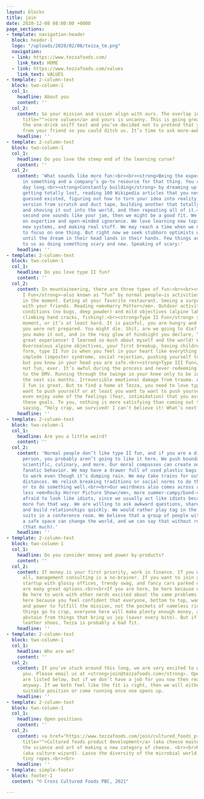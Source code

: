```yaml
---
layout: blocks
title: join
date: 2020-12-08 08:00:00 +0000
page_sections:
- template: navigation-header
  block: header-1
  logo: "/uploads/2020/02/08/tezza_tm.png"
  navigation:
  - link: https://www.tezzafoods.com/
    link_text: HOME
  - link: https://www.tezzafoods.com/values
    link_text: VALUES
- template: 2-column-text
  block: two-column-1
  col_1:
    headline: About you
    content: ''
  col_2:
    content: So your mission and vision align with ours. The overlap in our <a href="https://www.tezzafoods.com/values"
      title="">core values</a> and yours is uncanny. This is going great! We’ve passed
      the one-drink sniff test and you’ve decided not to pretend that you got a text
      from your friend so you could ditch us. It’s time to ask more-awkward questions.
    headline: ''
- template: 2-column-text
  block: two-column-1
  col_1:
    headline: Do you love the steep end of the learning curve?
    content: ''
  col_2:
    content: 'What sounds like more fun:<br><br><strong>Being the expert</strong>
      in something and a company’s go-to resource for that thing. You crush it all
      day long.<br><strong>Constantly building</strong> by dreaming up new ideas,
      getting totally lost, reading 100 Wikipedia articles that you never would have
      guessed existed, figuring out how to turn your idea into reality, making a first
      version from scratch and duct tape, building another that totally kicks ass
      and shoving it out into the world, and then repeating all of it.<br><br>If the
      second one sounds like your jam, then we might be a good fit. We put equal value
      on expertise and open-minded ignorance. We love learning new topics, building
      new systems, and making real stuff. We may reach a time when we need experts
      to focus on one thing. But right now we seek stubborn optimists who won’t stop
      until the dream in their head lands in their hands. Few things are as exciting
      to us as doing something scary and new. Speaking of scary:'
    headline: ''
- template: 2-column-text
  block: two-column-1
  col_1:
    headline: Do you love type II fun?
    content: ''
  col_2:
    content: In mountaineering, there are three types of fun:<br><br><strong>Type
      I Fun</strong>—also known as “fun” by normal people—is activities that are fun
      in the moment. Eating at your favorite restaurant. Seeing a surprise hit movie
      with your friends. Reading <em>Harry Potter</em>. Outdoor activities with great
      conditions (no bugs, deep powder) and mild objectives (alpine lake swimming,
      climbing hand cracks, fishing).<br><strong>Type II Fun</strong> sucks in the
      moment, or it’s at least hard. It is painful, you are hungry and tired, and
      you were not prepared. You might die. Shit, are we going to die? But somehow
      you make it out, and in the rosy glow of hindsight you declare, “Wow, what a
      great experience! I learned so much about myself and the world! We did it!”
      Overzealous alpine objectives, your first breakup, having children. In its highest
      form, type II fun is when you feel in your heart like everything is going to
      implode (imposter syndrome, social rejection, pushing yourself to the limit),
      but you know in your head you are safe.<br><strong>Type III Fun</strong> is
      not fun, ever. It’s awful during the process and never redeeming after. Going
      to the DMV. Running through the twinge in your knee only to be in crutches for
      the next six months. Irreversible emotional damage from trauma. Avoid.<br><br>Type
      I fun is great. But to find a home at Tezza, you need to love type II fun. You
      want to push yourself or at least you want to want to push yourself. You may
      even enjoy some of the feelings (fear, intimidation) that you associate with
      these goals. To you, nothing is more satisfying than coming out the other side,
      saying, “Holy crap, we survived! I can’t believe it! What’s next?”
    headline: ''
- template: 2-column-text
  block: two-column-1
  col_1:
    headline: Are you a little weird?
    content: ''
  col_2:
    content: 'Normal people don’t like type II fun, and if you are a distinctly normal
      person, you probably aren’t going to like it here. We push boundaries: social,
      scientific, culinary, and more. Our moral compasses can create odd, occasionally
      fanatic behavior. We may have a drawer full of used plastic bags. We may bike
      to work even though it’s dumping rain. We may take trains for outrageously inconvenient
      distances. We relish breaking traditions or social norms to do the right thing
      or to do something well.<br><br>Our weirdness also comes across as a bit campy,
      less <em>Rocky Horror Picture Show</em>, more summer-campy/band-campy. We aren’t
      afraid to look like idiots, since we usually act like idiots because life is
      more fun that way. We are willing to ask awkward questions, share too much information,
      and build relationships quickly. We would rather play tag in the mud than wear
      suits in a conference room. We believe that a group of people with a goal and
      a safe space can change the world, and we can say that without rolling our eyes
      (that much).'
    headline: ''
- template: 2-column-text
  block: two-column-1
  col_1:
    headline: Do you consider money and power by-products?
    content: ''
  col_2:
    content: If money is your first priority, work in finance. If you want power above
      all, management consulting is a no-brainer. If you want to join a Silicon Valley
      startup with glossy offices, trendy swag, and fancy cars parked outside, there
      are many great options.<br><br>If you are here, be here because of the mission.
      Be here to work with other nerds excited about the same problems as you. Be
      here because you feel confident that everyone, bottom to top, wants to use dollars
      and power to fulfill the mission, not the pockets of nameless rich people. Unless
      things go to crap, everyone here will make plenty enough money, and we don’t
      abstain from things that bring us joy (savor every bite). But if you wear alligator
      leather shoes, Tezza is probably a bad fit.
    headline: ''
- template: 2-column-text
  block: two-column-1
  col_1:
    headline: Who are we?
    content: ''
  col_2:
    content: If you’ve stuck around this long, we are very excited to get to know
      you. Please email us at <strong>join@tezzafoods.com</strong>. Open positions
      are listed below, but if we don’t have a job for you now then reach out to us
      anyway. If we both feel like the fit is right, then we will either create a
      suitable position or come running once one opens up.
    headline: ''
- template: 2-column-text
  block: two-column-1
  col_1:
    headline: Open positions
    content: ''
  col_2:
    content: <a href="https://www.tezzafoods.com/join/cultured_foods_product_development"
      title="">Cultured foods product development</a> (aka cheese master). Dive into
      the science and art of making a new category of cheese. <br><br>Microbiologist
      (aka culture wizard). Lasso the diversity of the microbial world. With really
      tiny ropes.<br><br>
    headline: ''
- template: simple-footer
  block: footer-1
  content: "© Cross Cultured Foods PBC, 2021"

---
```

